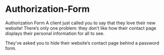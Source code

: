 # Authorization-Form

Authorization Form
A client just called you to say that they love their new website! There’s only one problem: 
they don’t like how their contact page displays their personal information for all to see.

They’ve asked you to hide their website’s contact page behind a password form.
